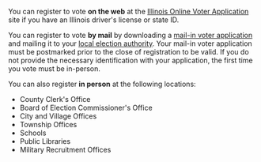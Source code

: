 You can register to vote **on the web** at the [Illinois Online Voter Application](https://ova.elections.il.gov/) site if you have an Illinois driver's license or state ID.  

You can register to vote **by mail** by downloading a [mail-in voter application](http://www.elections.il.gov/Downloads/VotingInformation/PDF/R-19.pdf) and mailing it to your [local election authority](http://www.elections.il.gov/ElectionAuthorities/ElecAuthorityList.aspx). Your mail-in voter application must be postmarked prior to the close of registration to be valid. If you do not provide the necessary identification with your application, the first time you vote must be in-person.  

You can also register **in person** at the following locations:  
- County Clerk's Office  
- Board of Election Commissioner's Office  
- City and Village Offices  
- Township Offices  
- Schools  
- Public Libraries  
- Military Recruitment Offices  


